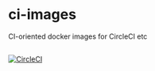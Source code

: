 # ci-images

CI-oriented docker images for CircleCI etc

##

[![CircleCI](https://circleci.com/gh/stopthatastronaut/ci-images.svg?style=svg)](https://circleci.com/gh/stopthatastronaut)